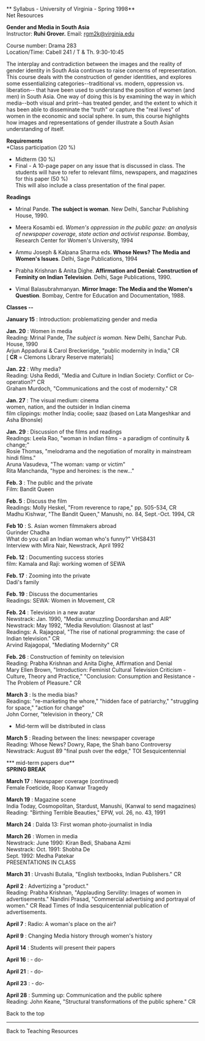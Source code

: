 ** Syllabus \- University of Virginia - Spring 1998**  
Net Resources

**Gender and Media in South Asia**  
Instructor: **Ruhi Grover.** Email: rgm2k@virginia.edu

Course number: Drama 283  
Location/Time: Cabell 241 / T  & Th. 9:30-10:45

The interplay and contradiction between the images and the reality of gender
identity in South Asia continues to raise concerns of representation. This
course deals with the construction of gender identities, and explores some
essentializing categories--traditional vs. modern, oppression vs. liberation--
that have been used to understand the position of women (and men) in South
Asia. One way of doing this is by examining the way in which media--both
visual and print--has treated gender, and the extent to which it has been able
to disseminate the "truth" or capture the "real lives" of women in the
economic and social sphere. In sum, this course highlights how images and
representations of gender illustrate a South Asian understanding of itself.

**Requirements**  
*Class participation (20 %)  
* Midterm (30 %)  
* Final - A 10-page paper on any issue that is discussed in class. The students will have to refer to relevant films, newspapers, and magazines for this paper (50 %)  
This will also include a class presentation of the final paper.

**Readings**

* Mrinal Pande. **The subject is woman**. New Delhi, Sanchar Publishing House, 1990.  

* Meera Kosambi ed. _Women's oppression in the public gaze: an analysis of newspaper coverage, state action and activist response._ Bombay, Research Center for Women's University, 1994  

* Ammu Joseph & Kalpana Sharma eds. **Whose News? The Media and Women's Issues**. Delhi, Sage Publications, 1994  

* Prabha Krishnan & Anita Dighe. **Affirmation and Denial: Construction of Feminity on Indian Television**. Delhi, Sage Publications, 1990.  

* Vimal Balasubrahmanyan. **Mirror Image: The Media and the Women's Question**. Bombay, Centre for Education and Documentation, 1988.

**Classes --**

**January 15** : Introduction: problematizing gender and media

**Jan. 20** : Women in media  
Reading: Mrinal Pande, _The subject is woman._ New Delhi, Sanchar Pub. House,
1990  
Arjun Appadurai  & Carol Breckeridge, "public modernity in India," CR  
[ **CR** = Clemons Library Reserve materials]

**Jan. 22** : Why media?  
Reading: Usha Reddi, "Media and Culture in Indian Society: Conflict or Co-
operation?" CR  
Graham Murdoch, "Communications and the cost of modernity." CR

**Jan. 27** : The visual medium: cinema  
women, nation, and the outsider in Indian cinema  
film clippings: mother India; coolie; saaz (based on Lata Mangeshkar and Asha
Bhonsle)

**Jan. 29** : Discussion of the films and readings  
Readings: Leela Rao, "woman in Indian films - a paradigm of continuity &
change;"  
Rosie Thomas, "melodrama and the negotiation of morality in mainstream hindi
films."  
Aruna Vasudeva, "The woman: vamp or victim"  
Rita Manchanda, "hype and heroines: is the new..."

**Feb. 3** : The public and the private  
Film: Bandit Queen

**Feb. 5** : Discuss the film  
Readings: Molly Heskel, "From reverence to rape," pp. 505-534, CR  
Madhu Kishwar, "The Bandit Queen," Manushi, no. 84, Sept.-Oct. 1994, CR

**Feb 10** : S. Asian women filmmakers abroad  
Gurinder Chadha  
What do you call an Indian woman who's funny?" VHS8431  
Interview with Mira Nair, Newstrack, April 1992

**Feb. 12** : Documenting success stories  
film: Kamala and Raji: working women of SEWA

**Feb. 17** : Zooming into the private  
Dadi's family

**Feb. 19** : Discuss the documentaries  
Readings: SEWA: Women in Movement, CR

**Feb. 24** : Television in a new avatar  
Newstrack: Jan. 1990, "Media: unmuzzling Doordarshan and AIR"  
Newstrack: May 1992, "Media Revolution: Glasnost at last"  
Readings: A. Rajagopal, "The rise of national programming: the case of Indian
television." CR  
Arvind Rajagopal, "Mediating Modernity" CR

**Feb. 26** : Construction of feminity on television  
Reading: Prabha Krishnan and Anita Dighe, Affirmation and Denial  
Mary Ellen Brown, "Introduction: Feminist Cultural Television Criticism -
Culture, Theory and Practice," "Conclusion: Consumption and Resistance - The
Problem of Pleasure." CR

**March 3** : Is the media bias?  
Readings: "re-marketing the whore," "hidden face of patriarchy," "struggling
for space," "action for change"  
John Corner, "television in theory," CR  
* Mid-term will be distributed in class 

**March 5** : Reading between the lines: newspaper coverage  
Reading: Whose News? Dowry, Rape, the Shah bano Controversy  
Newstrack: August 89 "final push over the edge," TOI Sesquicentennial

*** mid-term papers due**  
**SPRING BREAK**

**March 17** : Newspaper coverage (continued)  
Female Foeticide, Roop Kanwar Tragedy

**March 19** : Magazine scene  
India Today, Cosmopolitan, Stardust, Manushi, (Kanwal to send magazines)  
Reading: "Birthing Terrible Beauties," EPW, vol. 26, no. 43, 1991

**March 24** : Dalda 13: First woman photo-journalist in India

**March 26** : Women in media  
Newstrack: June 1990: Kiran Bedi, Shabana Azmi  
Newstrack: Oct. 1991: Shobha De  
Sept. 1992: Medha Patekar  
PRESENTATIONS IN CLASS

**March 31** : Urvashi Butalia, "English textbooks, Indian Publishers." CR

**April 2** : Advertizing a "product."  
Reading: Prabha Krishnan, "Applauding Servility: Images of women in
advertisements." Nandini Prasad, "Commercial advertising and portrayal of
women." CR Read Times of India sesquicentennial publication of advertisements.

**April 7** : Radio: A woman's place on the air?

**April 9** : Changing Media history through women's history

**April 14** : Students will present their papers

**April 16** : - do-

**April 21** : - do-

**April 23** : - do-

**April 28** : Summing up: Communication and the public sphere  
Reading: John Keane, "Structural transformations of the public sphere." CR

Back to the top

* * *

Back to Teaching Resources

